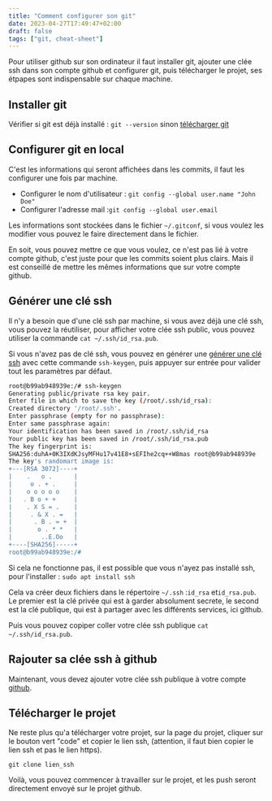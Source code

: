 ```yaml
---
title: "Comment configurer son git"
date: 2023-04-27T17:49:47+02:00
draft: false
tags: ["git, cheat-sheet"] 
---
```


Pour utiliser github sur son ordinateur il faut installer git, ajouter une clée ssh dans son compte github et configurer git, puis télécharger le projet, ses étpapes sont indispensable sur chaque machine.

## Installer git

Vérifier si git est déjà installé : `git --version` sinon [télécharger git](https://git-scm.com/downloads)

## Configurer git en local

C'est les informations qui seront affichées dans les commits, il faut les configurer une fois par machine.

- Configurer le nom d'utilisateur : `git config --global user.name "John Doe"`
- Configurer l'adresse mail :`git config --global user.email`

Les informations sont stockées dans le fichier `~/.gitconf`, si vous voulez les modifier vous pouvez le faire directement dans le fichier.

En soit, vous pouvez mettre ce que vous voulez, ce n'est pas lié à votre compte github, c'est juste pour que les commits soient plus clairs. Mais il est conseillé de mettre les mêmes informations que sur votre compte github.

## Générer une clé ssh

Il n'y a besoin que d'une clé ssh par machine, si vous avez déjà une clé ssh, vous pouvez la réutiliser, pour afficher votre clée ssh public, vous pouvez utiliser la commande `cat ~/.ssh/id_rsa.pub`.

Si vous n'avez pas de clé ssh, vous pouvez en générer une [générer une clé ssh](https://www.linuxtricks.fr/wiki/wiki.php?id_contents=168) avec cette commande `ssh-keygen`, puis appuyer sur entrée pour valider tout les paramètres par défaut.

```bash
root@b99ab948939e:/# ssh-keygen 
Generating public/private rsa key pair.
Enter file in which to save the key (/root/.ssh/id_rsa): 
Created directory '/root/.ssh'.
Enter passphrase (empty for no passphrase): 
Enter same passphrase again: 
Your identification has been saved in /root/.ssh/id_rsa
Your public key has been saved in /root/.ssh/id_rsa.pub
The key fingerprint is:
SHA256:duhA+0K3IXdKJsyMFHu17v41E8+sEFIhe2cq++W8mas root@b99ab948939e
The key's randomart image is:
+---[RSA 3072]----+
|    .   o .      |
|     o . + .     |
|    o o o o o    |
|   . B o + +     |
|    . X S = .    |
|     . & X . =   |
|      . B . = +  |
|       o . * *   |
|        ..E.Oo   |
+----[SHA256]-----+
root@b99ab948939e:/#
```

Si cela ne fonctionne pas, il est possible que vous n'ayez pas installé ssh, pour l'installer : `sudo apt install ssh`

Cela va créer deux fichiers dans le répertoire `~/.ssh` :`id_rsa` et`id_rsa.pub`. Le premier est la clé privée qui est à garder absolument secrete, le second est la clé publique, qui est à partager avec les différents services, ici github.

Puis vous pouvez copiper coller votre clée ssh publique `cat ~/.ssh/id_rsa.pub`.

## Rajouter sa clée ssh à github

Maintenant, vous devez ajouter votre clée ssh publique à votre compte [github](https://docs.github.com/fr/authentication/connecting-to-github-with-ssh/adding-a-new-ssh-key-to-your-github-account?tool=webui).

## Télécharger le projet

Ne reste plus qu'a télécharger votre projet, sur la page du projet, cliquer sur le bouton vert "code" et copier le lien ssh, (attention, il faut bien copier le lien ssh et pas le lien https).

`git clone lien_ssh`

Voilà, vous pouvez commencer à travailler sur le projet, et les push seront directement envoyé sur le projet github.

